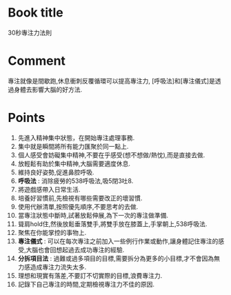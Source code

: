 Book title
======
30秒專注力法則

Comment
=======

專注就像是間歇跑,休息衝刺反覆循環可以提高專注力,
[呼吸法]和[專注儀式]是透過身體去影響大腦的好方法.

Points
======

1. 先進入精神集中狀態，在開始專注處理事務.
2. 集中就是瞬間將所有能力匯聚於同一點上.
3. 個人感受會妨礙集中精神,不要在乎感受(想不想做/熱忱),而是直接去做.
4. 放輕鬆有助於集中精神,大腦需要適度休息.
5. 維持良好姿勢,促進鼻腔呼吸.
6. **呼吸法** : 消除疲勞的538呼吸法,吸5閉3吐8.
7. 將遊戲感帶入日常生活.
8. 培養好習慣前,先檢視有哪些需要改正的壞習慣.
9. 使用代辦清單,按照優先順序,不要思考的去做.
10. 當專注狀態中斷時,試著放鬆伸展,為下一次的專注做準備.
11. 聳肩hold住,然後放鬆垂落雙手,將雙手放在膝蓋上,手掌朝上,538呼吸法.
12. 聚焦在你能掌控的事物上.
13. **專注儀式** : 可以在每次專注之前加入一些例行作業或動作,讓身體記住專注的感受,大腦也會回想起過去成功專注的經驗.
14. **分拆項目法** : 過難或過多項目的目標,需要拆分為更多的小目標,才不會因為無力感造成專注力流失太多.
15. 理想和現實有落差,不要訂不切實際的目標,浪費專注力.
16. 記錄下自己專注的時間,定期檢視專注力不佳的原因.
